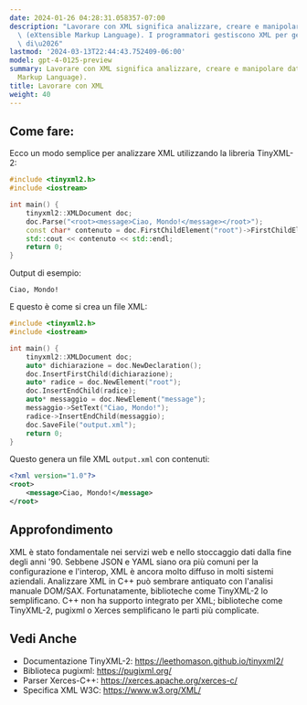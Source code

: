 ```yaml
---
date: 2024-01-26 04:28:31.058357-07:00
description: "Lavorare con XML significa analizzare, creare e manipolare dati XML\
  \ (eXtensible Markup Language). I programmatori gestiscono XML per gestire lo scambio\
  \ di\u2026"
lastmod: '2024-03-13T22:44:43.752409-06:00'
model: gpt-4-0125-preview
summary: Lavorare con XML significa analizzare, creare e manipolare dati XML (eXtensible
  Markup Language).
title: Lavorare con XML
weight: 40
---
```


## Come fare:
Ecco un modo semplice per analizzare XML utilizzando la libreria TinyXML-2:

```C++
#include <tinyxml2.h>
#include <iostream>

int main() {
    tinyxml2::XMLDocument doc;
    doc.Parse("<root><message>Ciao, Mondo!</message></root>");
    const char* contenuto = doc.FirstChildElement("root")->FirstChildElement("message")->GetText();
    std::cout << contenuto << std::endl;
    return 0;
}
```

Output di esempio:

```
Ciao, Mondo!
```

E questo è come si crea un file XML:

```C++
#include <tinyxml2.h>
#include <iostream>

int main() {
    tinyxml2::XMLDocument doc;
    auto* dichiarazione = doc.NewDeclaration();
    doc.InsertFirstChild(dichiarazione);
    auto* radice = doc.NewElement("root");
    doc.InsertEndChild(radice);
    auto* messaggio = doc.NewElement("message");
    messaggio->SetText("Ciao, Mondo!");
    radice->InsertEndChild(messaggio);
    doc.SaveFile("output.xml");
    return 0;
}
```

Questo genera un file XML `output.xml` con contenuti:

```xml
<?xml version="1.0"?>
<root>
    <message>Ciao, Mondo!</message>
</root>
```

## Approfondimento
XML è stato fondamentale nei servizi web e nello stoccaggio dati dalla fine degli anni '90. Sebbene JSON e YAML siano ora più comuni per la configurazione e l'interop, XML è ancora molto diffuso in molti sistemi aziendali. Analizzare XML in C++ può sembrare antiquato con l'analisi manuale DOM/SAX. Fortunatamente, biblioteche come TinyXML-2 lo semplificano. C++ non ha supporto integrato per XML; biblioteche come TinyXML-2, pugixml o Xerces semplificano le parti più complicate.

## Vedi Anche
- Documentazione TinyXML-2: https://leethomason.github.io/tinyxml2/
- Biblioteca pugixml: https://pugixml.org/
- Parser Xerces-C++: https://xerces.apache.org/xerces-c/
- Specifica XML W3C: https://www.w3.org/XML/

